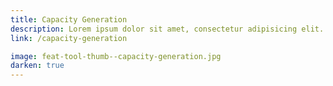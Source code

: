 ```yaml
---
title: Capacity Generation
description: Lorem ipsum dolor sit amet, consectetur adipisicing elit.
link: /capacity-generation

image: feat-tool-thumb--capacity-generation.jpg
darken: true
---
```

